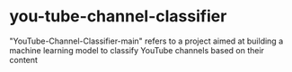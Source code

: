 # you-tube-channel-classifier
"YouTube-Channel-Classifier-main" refers to a project aimed at building a machine learning model to classify YouTube channels based on their content
